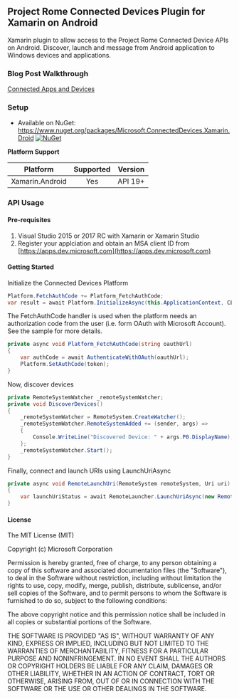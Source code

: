 
## Project Rome Connected Devices Plugin for Xamarin on Android

Xamarin plugin to allow access to the Project Rome Connected Device APIs on Android. Discover, launch and message from Android application to Windows devices and applications.

### Blog Post Walkthrough

[Connected Apps and Devices](https://msdn.microsoft.com/windows/uwp/launch-resume/connected-apps-and-devices)


### Setup
* Available on NuGet: https://www.nuget.org/packages/Microsoft.ConnectedDevices.Xamarin.Droid [![NuGet](https://img.shields.io/nuget/v/Microsoft.ConnectedDevices.Xamarin.Droid.svg?label=NuGet)](https://www.nuget.org/packages/Microsoft.ConnectedDevices.Xamarin.Droid/)

**Platform Support**

|Platform|Supported|Version|
| ------------------- | :-----------: | :------------------: |
|Xamarin.Android|Yes|API 19+|


### API Usage

#### Pre-requisites
1. Visual Studio 2015 or 2017 RC with Xamarin or Xamarin Studio
2. Register your applciation and obtain an MSA client ID from 
[https://apps.dev.microsoft.com](https://apps.dev.microsoft.com)

#### Getting Started
Initialize the Connected Devices Platform
```csharp
Platform.FetchAuthCode += Platform_FetchAuthCode;
var result = await Platform.InitializeAsync(this.ApplicationContext, CLIENT_ID);
```

The FetchAuthCode handler is used when the platform needs an authorization code from the user (i.e. form OAuth with Microsoft Account). See the sample for more details.
```csharp
private async void Platform_FetchAuthCode(string oauthUrl)
{
    var authCode = await AuthenticateWithOAuth(oauthUrl);
    Platform.SetAuthCode(token);
}
```

Now, discover devices
```csharp
private RemoteSystemWatcher _remoteSystemWatcher;
private void DiscoverDevices()
{
    _remoteSystemWatcher = RemoteSystem.CreateWatcher();
    _remoteSystemWatcher.RemoteSystemAdded += (sender, args) =>
    {
        Console.WriteLine("Discovered Device: " + args.P0.DisplayName);
    };
    _remoteSystemWatcher.Start();
}
```

Finally, connect and launch URIs using LaunchUriAsync
```csharp
private async void RemoteLaunchUri(RemoteSystem remoteSystem, Uri uri)
{
    var launchUriStatus = await RemoteLauncher.LaunchUriAsync(new RemoteSystemConnectionRequest(remoteSystem), uri);
}
```

#### License

The MIT License (MIT)

Copyright (c) Microsoft Corporation

Permission is hereby granted, free of charge, to any person obtaining a copy
of this software and associated documentation files (the "Software"), to deal
in the Software without restriction, including without limitation the rights
to use, copy, modify, merge, publish, distribute, sublicense, and/or sell
copies of the Software, and to permit persons to whom the Software is
furnished to do so, subject to the following conditions:

The above copyright notice and this permission notice shall be included in
all copies or substantial portions of the Software.

THE SOFTWARE IS PROVIDED "AS IS", WITHOUT WARRANTY OF ANY KIND, EXPRESS OR
IMPLIED, INCLUDING BUT NOT LIMITED TO THE WARRANTIES OF MERCHANTABILITY,
FITNESS FOR A PARTICULAR PURPOSE AND NONINFRINGEMENT. IN NO EVENT SHALL THE
AUTHORS OR COPYRIGHT HOLDERS BE LIABLE FOR ANY CLAIM, DAMAGES OR OTHER
LIABILITY, WHETHER IN AN ACTION OF CONTRACT, TORT OR OTHERWISE, ARISING FROM,
OUT OF OR IN CONNECTION WITH THE SOFTWARE OR THE USE OR OTHER DEALINGS IN
THE SOFTWARE.
